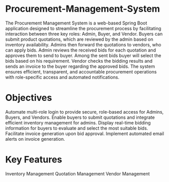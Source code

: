 # Procurement-Management-System
The Procurement Management System is a web-based Spring Boot application designed to streamline the procurement process by facilitating interaction between three key roles: Admin, Buyer, and Vendor. Buyers can submit product quotations, which are reviewed by the admin based on inventory availability. Admins then forward the quotations to vendors, who can apply bids. Admin reviews the received bids for each quotation and approves them to send to buyer. Among the sent bids buyer will select the bids based on his requirement. Vendor checks the bidding results and sends an invoice to the buyer regarding the approved bids. The system ensures efficient, transparent, and accountable procurement operations with role-specific access and automated notifications.
# Objectives
Automate multi-role login to provide secure, role-based access for Admins, Buyers, and Vendors.
Enable buyers to submit quotations and integrate efficient inventory management for admins.
Display real-time bidding information for buyers to evaluate and select the most suitable bids.
Facilitate invoice generation upon bid approval.
Implement automated email alerts on invoice generation.
# Key Features
Inventory Management
Quotation Management
Vendor Management



